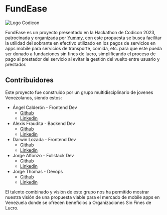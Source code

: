 
# FundEase

![Logo Codicon](../src/assets/codicon.png)

FundEase es un proyecto presentado en la Hackathon de Codicon 2023, patrocinada y organizada por [Yummy](https://www.yummysuperapp.com/), con este propuesta se busca facilitar la utilidad del sobrante en efectivo utilizado en los pagos de servicios en apps mobile para servicios de transporte, comida, etc. para que este pueda ser donado a fundaciones sin fines de lucro, simplificando el proceso de pago al prestador del servicio al evitar la gestión del vuelto entre usuario y prestador.

## Contribuidores

Este proyecto fue construido por un grupo multidisciplinario de jovenes Venezolanos, siendo estos:

- Ángel Calderón - Frontend Dev
    - [Github](https://github.com/Doble-2)
    - [Linkedin](https://www.linkedin.com/in/angeld2/)
- Alexis Fraudita - Backend Dev
    - [Github](https://github.com/alefram)
    - [Linkedin](https://www.linkedin.com/in/alefram/)
- Darwin Lozada - Frontend Dev
    - [Github](https://github.com/DarwinLozada)
    - [Linkedin](https://www.linkedin.com/in/darwin-lozada-41443b194/)
- Jorge Alfonzo - Fullstack Dev
    - [Github](https://github.com/gorritocodes)
    - [Linkedin](https://www.linkedin.com/in/gorritocodes/)
- Jorge Thomas - Devops
    - [Github](https://github.com/Akrista)
    - [Linkedin](https://www.linkedin.com/in/akrista/)

El talento combinado y visión de este grupo nos ha permitido mostrar nuestra visión de una propuesta viable para el mercado de mobile apps en Venezuela donde se ofrecen beneficios a Organizaciones Sin Fines de Lucro.

